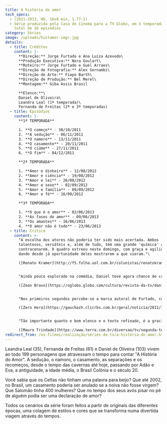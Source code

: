 ```yaml
---
title: A história do amor
tech_specs:
  - (2011-2013, HD, 16x8 min, 1.77:1)
  - Série produzida pela Casa de Cinema para a TV Globo, em 3 temporadas, com um
    total de 16 episódios
category: Séries
image: /uploads/histamor-imgr.jpg
details:
  - title: Créditos
    content: |-
      **Direção:** Jorge Furtado e Ana Luiza Azevedo\
      **Produção Executiva:** Nora Goulart\
      **Roteiro:** Jorge Furtado e Guel Arraes\
      **Direção de Fotografia:** Alex Sernambi\
      **Direção de Arte:** Fiapo Barth\
      **Direção de Produção:** Bel Merel\
      **Montagem:** Giba Assis Brasil

      **Elenco:**\
      Daniel de Oliveira\
      Leandra Leal (1ª temporada)\
      Fernanda de Freitas (2ª e 3ª temporadas)
  - title: Episódios
    content: |-
      **1ª TEMPORADA**

      1. **O começo** - 30/10/2011
      2. **A sedução** - 06/11/2011
      3. **O namoro** - 13/11/2011
      4. **O casamento** - 20/11/2011
      5. **O ciúme** - 27/11/2011
      6. **O fim** - 04/12/2011

      **2ª TEMPORADA**

      1. **Amor e dinheiro** - 12/08/2012
      2. **Amor e ciência** - 19/08/2012
      3. **Amor e lei** - 26/08/2012
      4. **Amor e sexo** - 02/09/2012
      5. **Amor e família** - 09/09/2012
      6. **Amor e fé** - 16/09/2012

      **3ª TEMPORADA**

      1. **O que é o amor** - 02/06/2013
      2. **As fases do amor** - 09/06/2013
      3. **Os amantes** - 16/06/2013
      4. **O amor não é tudo** - 23/06/2013
  - title: Crítica
    content: >-
      "A escolha dos atores não poderia ter sido mais acertada. Ambos
      talentosos, versáteis e, além de tudo, têm uma grande 'química' ao
      contracenarem. O quadro estreou neste domingo, com graça e agilidade,
      dando desde já oportunidade deles mostrarem a que vieram."\

      ([Renato Kramer](http://f5.folha.uol.com.br/colunistas/renatokramer/999313-fantastico-inova-e-se-renova.shtml), Folha online, 31/10/2011)


      "Ainda pouco explorado na comédia, Daniel teve agora chance de criar 32 personagens com timbres de voz e posturas completamente distintas. Em cena, ele também canta e toca violão."\

      ([Zean Bravo](https://oglobo.globo.com/cultura/revista-da-tv/daniel-de-oliveira-leandra-leal-vivem-64-personagens-em-quadro-do-fantastico-sobre-amor-3079965), O Globo online, 30/10/2011)


      "Nos primeiros segundos percebe-se a marca autoral de Furtado, como o humor, o hipertexto e as citações enciclopédicas."\

      ([Zero Hora](https://gauchazh.clicrbs.com.br/geral/noticia/2011/10/a-historia-do-amor-discute-a-relacao-a-partir-deste-domingo-3544149.html), 29/10/2011)


      "Tão importante quanto o bom elenco e o texto refinado, é a graciosa abertura realizada pelo estúdio Makako, que oferecem uma ambientação de 'pop-up book' para A História do Amor."\

      ([Mauro Trindade](https://www.terra.com.br/diversao/tv/segunda-temporada-de-a-historia-do-amor-renova-o-fantastico,00500ce68385a310VgnCLD200000bbcceb0aRCRD.html), portal Terra, 23/08/2012)
redirect_from: /os-filmes/realização/séries-de-tv/a-história-do-amor.html
---
```

Leandra Leal (35), Fernanda de Freitas (61) e Daniel de Oliveira (103) vivem ao todo 199 personagens que atravessam o tempo para contar "A História do Amor".  A sedução, o namoro, o casamento, as separações e os recomeços, desde o tempo das cavernas até hoje, passando por Adão e Eva, a antiguidade, a idade média, o Brasil Colônia e o século 20.

Você sabia que os Celtas não tinham uma palavra para beijo? Que até 2002, no Brasil, um casamento poderia ser anulado se a noiva não fosse virgem? Que Salomão tinha 400 mulheres?  Que no tempo dos seus avós pisar no pé de alguém podia ser uma declaração de amor?

Todos os cenários da série foram feitos a partir de originais das diferentes épocas, uma colagem de estilos e cores que se transforma numa divertida viagem através do tempos.
